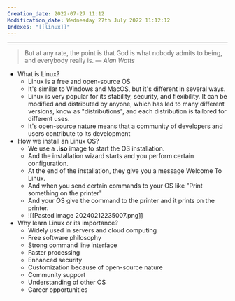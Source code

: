 ```yaml
---
Creation_date: 2022-07-27 11:12
Modification_date: Wednesday 27th July 2022 11:12:12
Indexes: "[[linux]]"
---
```


----


> But at any rate, the point is that God is what nobody admits to being, and everybody really is.
> — <cite>Alan Watts</cite>

- What is Linux?
	- Linux is a free and open-source OS
	- It's similar to Windows and MacOS, but it's different in several ways.
	- Linux is very popular for its stability, security, and flexibility. It can be modified and distributed by anyone, which has led to many different versions, know as "distributions", and each distribution is tailored for different uses.
	- It's open-source nature means that a community of developers and users contribute to its development
- How we install an Linux OS?
	- We use a **.iso** image to start the OS installation.
	- And the installation wizard starts and you perform certain configuration.
	- At the end of the installation, they give you a message Welcome To Linux.
	- And when you send certain commands to your OS like "Print something on the printer"
	- And your OS give the command to the printer and it prints on the printer.
	- ![[Pasted image 20240212235007.png]]
- Why learn Linux or its importance?
	- Widely used in servers and cloud computing
	- Free software philosophy
	- Strong command line interface
	- Faster processing
	- Enhanced security
	- Customization because of open-source nature
	- Community support
	- Understanding of other OS
	- Career opportunities





